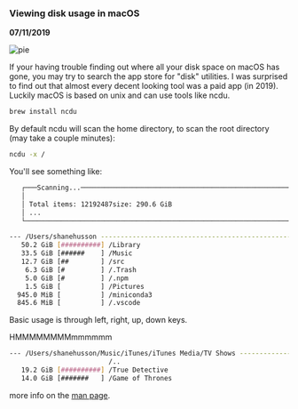 ### Viewing disk usage in macOS

__07/11/2019__

![pie](https://xkcd.com/2143/)

If your having trouble finding out where all your disk space on macOS has gone, you may try to search the app store for "disk" utilities.
I was surprised to find out that almost every decent looking tool was a paid app (in 2019). Luckily macOS is based on unix and can use tools like ncdu.

```bash
brew install ncdu
```

By default ncdu will scan the home directory, to scan the root directory (may take a couple minutes):

```bash
ncdu -x /
```

You'll see something like:

```bash
   ┌───Scanning...───────────────────────────────────────────────────────────────────────────────────────────────────────────────────────────────────────────────────────────────────────────────────────────┐
   │                                                                                                                                                                                                         │
   │ Total items: 12192487size: 290.6 GiB                                                                                                                                                                    │
   │ ...                                                                                                                                                                                                     │
   └─────────────────────────────────────────────────────────────────────────────────────────────────────────────────────────────────────────────────────────────────────────────────────────────────────────┘
```

```bash
--- /Users/shanehusson -----------------------------------------------------------------------------------------------------------------------------------------------------------------------------------------
   50.2 GiB [##########] /Library
   33.5 GiB [######    ] /Music
   12.7 GiB [##        ] /src
    6.3 GiB [#         ] /.Trash
    5.0 GiB [#         ] /.npm
    1.5 GiB [          ] /Pictures
  945.0 MiB [          ] /miniconda3
  845.6 MiB [          ] /.vscode
```

Basic usage is through left, right, up, down keys.

HMMMMMMMMmmmmmm

```bash
--- /Users/shanehusson/Music/iTunes/iTunes Media/TV Shows ------------------------------------------------------------------------------------------------------------------------------------------------------
                         /..
   19.2 GiB [##########] /True Detective
   14.0 GiB [#######   ] /Game of Thrones
```

more info on the [man page](https://dev.yorhel.nl/ncdu/man).
